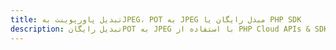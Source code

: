 ---title: تبدیل پاورپوینت بهJPEG، POT به JPEG مبدل رایگان یا PHP SDKdescription: تبدیل رایگانPOT به JPEG با استفاده از PHP Cloud APIs & SDK. همچنین اسناد Microsoft PowerPoint را در Cloud ایجاد، ویرایش و رندر کنید.---